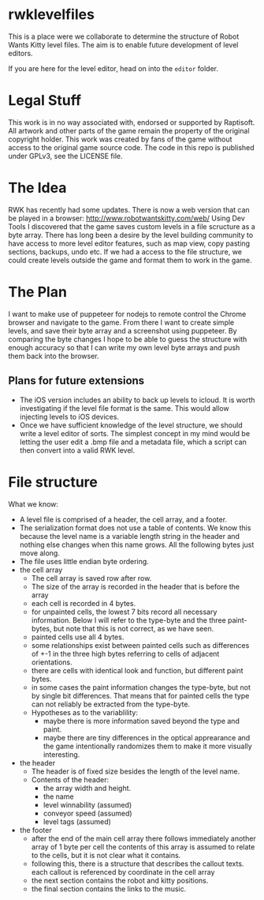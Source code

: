 # rwklevelfiles

This is a place were we collaborate to determine the structure of Robot Wants Kitty level files. The aim is to enable future development of level editors.

If you are here for the level editor, head on into the `editor` folder.


# Legal Stuff

This work is in no way associated with, endorsed or supported by Raptisoft. All artwork and other parts of the game remain the property of the original copyright holder. This work was created by fans of the game without access to the original game source code. The code in this repo is published under GPLv3, see the LICENSE file.

# The Idea

RWK has recently had some updates. There is now a web version that can be played in a browser: http://www.robotwantskitty.com/web/
Using Dev Tools I discovered that the game saves custom levels in a file scructure as a byte array. There has long been a desire by the level building community to have access to more level editor features, such as map view, copy pasting sections, backups, undo etc. If we had a access to the file structure, we could create levels outside the game and format them to work in the game. 

# The Plan

I want to make use of puppeteer for nodejs to remote control the Chrome browser and navigate to the game. From there I want to create simple levels, and save their byte array and a screenshot using puppeteer. By comparing the byte changes I hope to be able to guess the structure with enough accuracy so that I can write my own level byte arrays and push them back into the browser.

## Plans for future extensions

- The iOS version includes an ability to back up levels to icloud. It is worth investigating if the level file format is the same. This would allow injecting levels to iOS devices.
- Once we have sufficient knowledge of the level structure, we should write a level editor of sorts. The simplest concept in my mind would be letting the user edit a .bmp file and a metadata file, which a script can then convert into a valid RWK level.

# File structure

What we know:
- A level file is comprised of a header, the cell array, and a footer.
- The serialization format does not use a table of contents. We know this because
  the level name is a variable length string in the header and nothing else changes
  when this name grows. All the following bytes just move along.
- The file uses little endian byte ordering.
- the cell array
   - The cell array is saved row after row.
   - The size of the array is recorded in the header that is before the array
   - each cell is recorded in 4 bytes.
   - for unpainted cells, the lowest 7 bits record all necessary information.
     Below I will refer to the type-byte and the three paint-bytes, but note that
     this is not correct, as we have seen.
   - painted cells use all 4 bytes.
   - some relationships exist between painted cells such as differences of +-1 in
     the three high bytes referring to cells of adjacent orientations.
   - there are cells with identical look and function, but different paint bytes.
   - in some cases the paint information changes the type-byte, but not by single 
     bit differences. That means that for painted cells the type can not reliably
     be extracted from the type-byte.
   - Hypotheses as to the variablility:
      - maybe there is more information saved beyond the type and paint.
      - maybe there are tiny differences in the optical apprearance and the game
        intentionally randomizes them to make it more visually interesting.
- the header
   - The header is of fixed size besides the length of the level name.
   - Contents of the header:
      - the array width and height.
      - the name
      - level winnability (assumed)
      - conveyor speed (assumed)
      - level tags (assumed)
- the footer 
  - after the end of the main cell array there follows immediately another array of 1 byte per cell
    the contents of this array is assumed to relate to the cells, but it is not clear what it contains.
  - following this, there is a structure that describes the callout texts. each callout is referenced by coordinate in the cell array
  - the next section contains the robot and kitty positions. 
  - the final section contains the links to the music.
   
   
  
